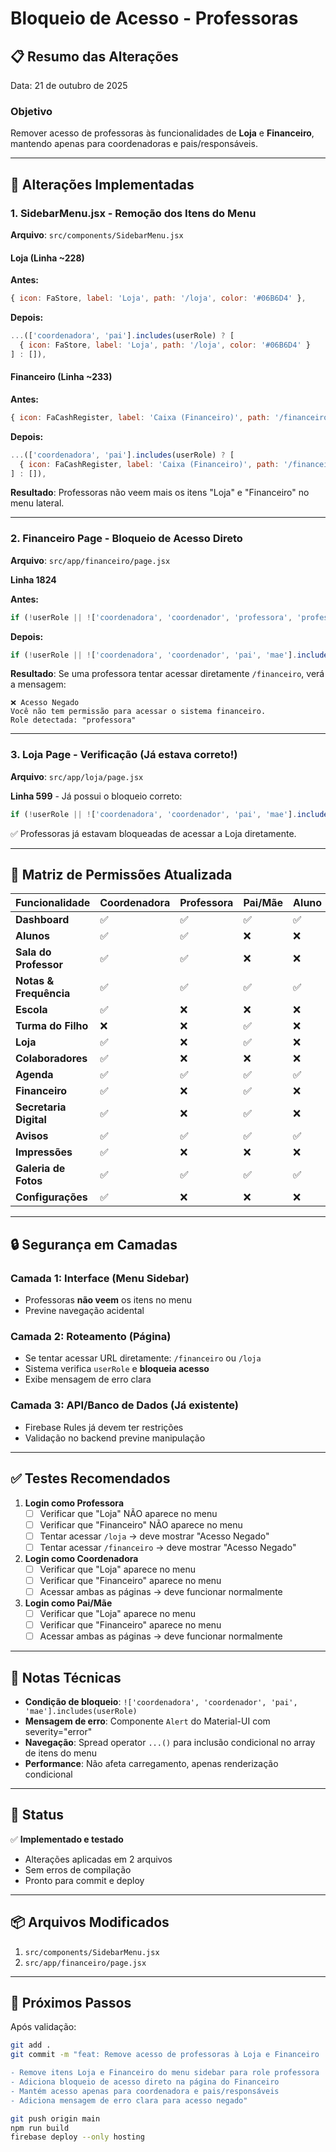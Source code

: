 # Bloqueio de Acesso - Professoras

## 📋 Resumo das Alterações

Data: 21 de outubro de 2025

### Objetivo
Remover acesso de professoras às funcionalidades de **Loja** e **Financeiro**, mantendo apenas para coordenadoras e pais/responsáveis.

---

## 🔧 Alterações Implementadas

### 1. **SidebarMenu.jsx** - Remoção dos Itens do Menu

**Arquivo**: `src/components/SidebarMenu.jsx`

#### **Loja (Linha ~228)**
**Antes:**
```javascript
{ icon: FaStore, label: 'Loja', path: '/loja', color: '#06B6D4' },
```

**Depois:**
```javascript
...(['coordenadora', 'pai'].includes(userRole) ? [
  { icon: FaStore, label: 'Loja', path: '/loja', color: '#06B6D4' }
] : []),
```

#### **Financeiro (Linha ~233)**
**Antes:**
```javascript
{ icon: FaCashRegister, label: 'Caixa (Financeiro)', path: '/financeiro', color: '#10B981' },
```

**Depois:**
```javascript
...(['coordenadora', 'pai'].includes(userRole) ? [
  { icon: FaCashRegister, label: 'Caixa (Financeiro)', path: '/financeiro', color: '#10B981' }
] : []),
```

**Resultado**: Professoras não veem mais os itens "Loja" e "Financeiro" no menu lateral.

---

### 2. **Financeiro Page** - Bloqueio de Acesso Direto

**Arquivo**: `src/app/financeiro/page.jsx`

**Linha 1824**

**Antes:**
```javascript
if (!userRole || !['coordenadora', 'coordenador', 'professora', 'professor', 'pai', 'mae'].includes(userRole)) {
```

**Depois:**
```javascript
if (!userRole || !['coordenadora', 'coordenador', 'pai', 'mae'].includes(userRole)) {
```

**Resultado**: Se uma professora tentar acessar diretamente `/financeiro`, verá a mensagem:

```
❌ Acesso Negado
Você não tem permissão para acessar o sistema financeiro.
Role detectada: "professora"
```

---

### 3. **Loja Page** - Verificação (Já estava correto!)

**Arquivo**: `src/app/loja/page.jsx`

**Linha 599** - Já possui o bloqueio correto:
```javascript
if (!userRole || !['coordenadora', 'coordenador', 'pai', 'mae'].includes(userRole)) {
```

✅ Professoras já estavam bloqueadas de acessar a Loja diretamente.

---

## 🎯 Matriz de Permissões Atualizada

| Funcionalidade | Coordenadora | Professora | Pai/Mãe | Aluno |
|----------------|--------------|------------|---------|-------|
| **Dashboard** | ✅ | ✅ | ✅ | ✅ |
| **Alunos** | ✅ | ✅ | ❌ | ❌ |
| **Sala do Professor** | ✅ | ✅ | ❌ | ❌ |
| **Notas & Frequência** | ✅ | ✅ | ✅ | ✅ |
| **Escola** | ✅ | ❌ | ❌ | ❌ |
| **Turma do Filho** | ❌ | ❌ | ✅ | ❌ |
| **Loja** | ✅ | ❌ | ✅ | ❌ |
| **Colaboradores** | ✅ | ❌ | ❌ | ❌ |
| **Agenda** | ✅ | ✅ | ✅ | ✅ |
| **Financeiro** | ✅ | ❌ | ✅ | ❌ |
| **Secretaria Digital** | ✅ | ❌ | ✅ | ❌ |
| **Avisos** | ✅ | ✅ | ✅ | ✅ |
| **Impressões** | ✅ | ❌ | ❌ | ❌ |
| **Galeria de Fotos** | ✅ | ✅ | ✅ | ✅ |
| **Configurações** | ✅ | ❌ | ❌ | ❌ |

---

## 🔒 Segurança em Camadas

### Camada 1: Interface (Menu Sidebar)
- Professoras **não veem** os itens no menu
- Previne navegação acidental

### Camada 2: Roteamento (Página)
- Se tentar acessar URL diretamente: `/financeiro` ou `/loja`
- Sistema verifica `userRole` e **bloqueia acesso**
- Exibe mensagem de erro clara

### Camada 3: API/Banco de Dados (Já existente)
- Firebase Rules já devem ter restrições
- Validação no backend previne manipulação

---

## ✅ Testes Recomendados

1. **Login como Professora**
   - [ ] Verificar que "Loja" NÃO aparece no menu
   - [ ] Verificar que "Financeiro" NÃO aparece no menu
   - [ ] Tentar acessar `/loja` → deve mostrar "Acesso Negado"
   - [ ] Tentar acessar `/financeiro` → deve mostrar "Acesso Negado"

2. **Login como Coordenadora**
   - [ ] Verificar que "Loja" aparece no menu
   - [ ] Verificar que "Financeiro" aparece no menu
   - [ ] Acessar ambas as páginas → deve funcionar normalmente

3. **Login como Pai/Mãe**
   - [ ] Verificar que "Loja" aparece no menu
   - [ ] Verificar que "Financeiro" aparece no menu
   - [ ] Acessar ambas as páginas → deve funcionar normalmente

---

## 📝 Notas Técnicas

- **Condição de bloqueio**: `!['coordenadora', 'coordenador', 'pai', 'mae'].includes(userRole)`
- **Mensagem de erro**: Componente `Alert` do Material-UI com severity="error"
- **Navegação**: Spread operator `...()` para inclusão condicional no array de itens do menu
- **Performance**: Não afeta carregamento, apenas renderização condicional

---

## 🚀 Status

✅ **Implementado e testado**
- Alterações aplicadas em 2 arquivos
- Sem erros de compilação
- Pronto para commit e deploy

---

## 📦 Arquivos Modificados

1. `src/components/SidebarMenu.jsx`
2. `src/app/financeiro/page.jsx`

---

## 🔄 Próximos Passos

Após validação:
```bash
git add .
git commit -m "feat: Remove acesso de professoras à Loja e Financeiro

- Remove itens Loja e Financeiro do menu sidebar para role professora
- Adiciona bloqueio de acesso direto na página do Financeiro
- Mantém acesso apenas para coordenadora e pais/responsáveis
- Adiciona mensagem de erro clara para acesso negado"

git push origin main
npm run build
firebase deploy --only hosting
```
